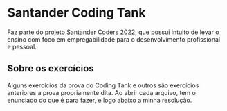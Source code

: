# Santander Coding Tank
Faz parte do projeto Santander Coders 2022, que possui intuito de levar o ensino com foco em empregabilidade para o desenvolvimento profissional e pessoal.

## Sobre os exercícios
Alguns exercícios da prova do Coding Tank e outros são exercícios anteriores a prova propriamente dita.
Ao abrir cada arquivo, tem o enunciado do que é para fazer, e logo abaixo a minha resolução.
